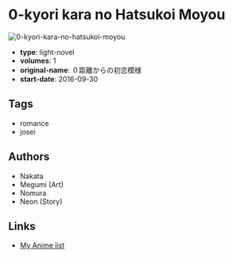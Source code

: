 # 0-kyori kara no Hatsukoi Moyou

![0-kyori-kara-no-hatsukoi-moyou](https://cdn.myanimelist.net/images/manga/3/195117.jpg)

-   **type**: light-novel
-   **volumes**: 1
-   **original-name**: ０距離からの初恋模様
-   **start-date**: 2016-09-30

## Tags

-   romance
-   josei

## Authors

-   Nakata
-   Megumi (Art)
-   Nomura
-   Neon (Story)

## Links

-   [My Anime list](https://myanimelist.net/manga/106654/0-kyori_kara_no_Hatsukoi_Moyou)

